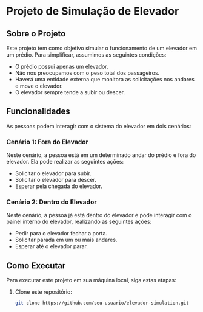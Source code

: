 # Projeto de Simulação de Elevador

## Sobre o Projeto

Este projeto tem como objetivo simular o funcionamento de um elevador em um prédio. Para simplificar, assumimos as seguintes condições:

- O prédio possui apenas um elevador.
- Não nos preocupamos com o peso total dos passageiros.
- Haverá uma entidade externa que monitora as solicitações nos andares e move o elevador.
- O elevador sempre tende a subir ou descer.

## Funcionalidades

As pessoas podem interagir com o sistema do elevador em dois cenários:

### Cenário 1: Fora do Elevador

Neste cenário, a pessoa está em um determinado andar do prédio e fora do elevador. Ela pode realizar as seguintes ações:

- Solicitar o elevador para subir.
- Solicitar o elevador para descer.
- Esperar pela chegada do elevador.

### Cenário 2: Dentro do Elevador

Neste cenário, a pessoa já está dentro do elevador e pode interagir com o painel interno do elevador, realizando as seguintes ações:

- Pedir para o elevador fechar a porta.
- Solicitar parada em um ou mais andares.
- Esperar até o elevador parar.

## Como Executar

Para executar este projeto em sua máquina local, siga estas etapas:

1. Clone este repositório:

   ```bash
   git clone https://github.com/seu-usuario/elevador-simulation.git
